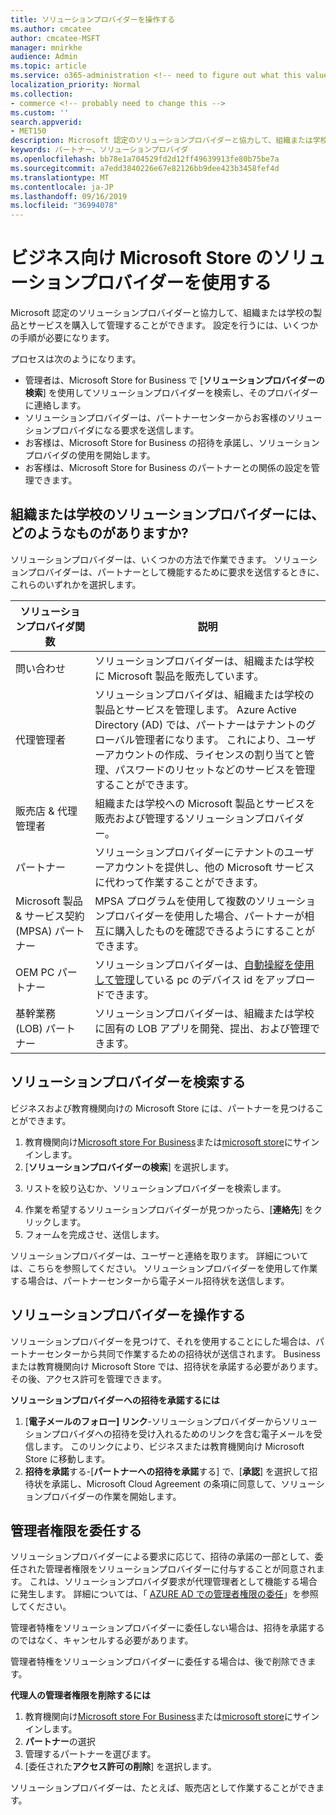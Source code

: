 ```yaml
---
title: ソリューションプロバイダーを操作する
ms.author: cmcatee
author: cmcatee-MSFT
manager: mnirkhe
audience: Admin
ms.topic: article
ms.service: o365-administration <!-- need to figure out what this value should be -->
localization_priority: Normal
ms.collection:
- commerce <!-- probably need to change this -->
ms.custom: ''
search.appverid:
- MET150
description: Microsoft 認定のソリューションプロバイダーと協力して、組織または学校の製品とサービスを購入して管理することができます。
keywords: パートナー、ソリューションプロバイダ
ms.openlocfilehash: bb78e1a704529fd2d12ff49639913fe80b75be7a
ms.sourcegitcommit: a7edd3840226e67e82126bb9dee423b3458fef4d
ms.translationtype: MT
ms.contentlocale: ja-JP
ms.lasthandoff: 09/16/2019
ms.locfileid: "36994078"
---
```

# <a name="working-with-solution-providers-in-microsoft-store-for-business"></a>ビジネス向け Microsoft Store のソリューションプロバイダーを使用する

Microsoft 認定のソリューションプロバイダーと協力して、組織または学校の製品とサービスを購入して管理することができます。 設定を行うには、いくつかの手順が必要になります。 

プロセスは次のようになります。
- 管理者は、Microsoft Store for Business で [**ソリューションプロバイダーの検索**] を使用してソリューションプロバイダーを検索し、そのプロバイダーに連絡します。 
- ソリューションプロバイダーは、パートナーセンターからお客様のソリューションプロバイダになる要求を送信します。
- お客様は、Microsoft Store for Business の招待を承諾し、ソリューションプロバイダの使用を開始します。
- お客様は、Microsoft Store for Business のパートナーとの関係の設定を管理できます。 

## <a name="what-can-a-solution-provider-do-for-my-organization-or-school"></a>組織または学校のソリューションプロバイダーには、どのようなものがありますか?

ソリューションプロバイダーは、いくつかの方法で作業できます。 ソリューションプロバイダーは、パートナーとして機能するために要求を送信するときに、これらのいずれかを選択します。

| ソリューションプロバイダ関数 | 説明 | 
| ------ | ------------------- | 
| 問い合わせ | ソリューションプロバイダーは、組織または学校に Microsoft 製品を販売しています。 |
| 代理管理者 | ソリューションプロバイダは、組織または学校の製品とサービスを管理します。 Azure Active Directory (AD) では、パートナーはテナントのグローバル管理者になります。 これにより、ユーザーアカウントの作成、ライセンスの割り当てと管理、パスワードのリセットなどのサービスを管理することができます。 |
| 販売店 & 代理管理者 | 組織または学校への Microsoft 製品とサービスを販売および管理するソリューションプロバイダー。 |
| パートナー | ソリューションプロバイダーにテナントのユーザーアカウントを提供し、他の Microsoft サービスに代わって作業することができます。 |
| Microsoft 製品 & サービス契約 (MPSA) パートナー | MPSA プログラムを使用して複数のソリューションプロバイダーを使用した場合、パートナーが相互に購入したものを確認できるようにすることができます。 |
| OEM PC パートナー | ソリューションプロバイダーは、[自動操縦を使用して管理](https://docs.microsoft.com/microsoft-store/add-profile-to-devices)している pc のデバイス id をアップロードできます。   |
| 基幹業務 (LOB) パートナー | ソリューションプロバイダーは、組織または学校に固有の LOB アプリを開発、提出、および管理できます。 |

## <a name="find-a-solution-provider"></a>ソリューションプロバイダーを検索する

ビジネスおよび教育機関向けの Microsoft Store には、パートナーを見つけることができます。 

1. 教育機関向け[Microsoft store For Business](https://businessstore.microsoft.com/)または[microsoft store](https://educationstore.microsoft.com/)にサインインします。
2. [**ソリューションプロバイダーの検索**] を選択します。
<!---
    ![Image shows Find a solution provider option in Microsoft Store for Business.](images/msfb-find-partner.png)
-->
3. リストを絞り込むか、ソリューションプロバイダーを検索します。 
<!---
    ![Image shows Find a solution provider option in Microsoft Store for Business.](images/msfb-provider-list.png)
-->
4. 作業を希望するソリューションプロバイダーが見つかったら、[**連絡先**] をクリックします。
5. フォームを完成させ、送信します。

ソリューションプロバイダーは、ユーザーと連絡を取ります。 詳細については、こちらを参照してください。 ソリューションプロバイダーを使用して作業する場合は、パートナーセンターから電子メール招待状を送信します。 

## <a name="work-with-a-solution-provider"></a>ソリューションプロバイダーを操作する

ソリューションプロバイダーを見つけて、それを使用することにした場合は、パートナーセンターから共同で作業するための招待状が送信されます。 Business または教育機関向け Microsoft Store では、招待状を承諾する必要があります。 その後、アクセス許可を管理できます。

**ソリューションプロバイダーへの招待を承諾するには**
1. [**電子メールのフォロー] リンク**-ソリューションプロバイダーからソリューションプロバイダへの招待を受け入れるためのリンクを含む電子メールを受信します。 このリンクにより、ビジネスまたは教育機関向け Microsoft Store に移動します。
2. **招待を承諾**する-[**パートナーへの招待を承諾**する] で、[**承認**] を選択して招待状を承諾し、Microsoft Cloud Agreement の条項に同意して、ソリューションプロバイダーの作業を開始します。 
<!---
![Image shows accepting an invitation from a solution provider in Microsoft Store for Business.](images/msft-accept-partner.png)
--> 
## <a name="delegate-admin-privileges"></a>管理者権限を委任する

ソリューションプロバイダーによる要求に応じて、招待の承諾の一部として、委任された管理者権限をソリューションプロバイダーに付与することが同意されます。 これは、ソリューションプロバイダ要求が代理管理者として機能する場合に発生します。 詳細については、「 [AZURE AD での管理者権限の委任](https://docs.microsoft.com/partner-center/customers_revoke_admin_privileges#delegated-admin-privileges-in-azure-ad)」を参照してください。 

管理者特権をソリューションプロバイダーに委任しない場合は、招待を承諾するのではなく、キャンセルする必要があります。 

管理者特権をソリューションプロバイダーに委任する場合は、後で削除できます。 

**代理人の管理者権限を削除するには**
1. 教育機関向け[Microsoft store For Business](https://businessstore.microsoft.com/)または[microsoft store](https://educationstore.microsoft.com/)にサインインします。
2. **パートナー**の選択
3. 管理するパートナーを選びます。
4. [委任された**アクセス許可の削除**] を選択します。 

ソリューションプロバイダーは、たとえば、販売店として作業することができます。 
